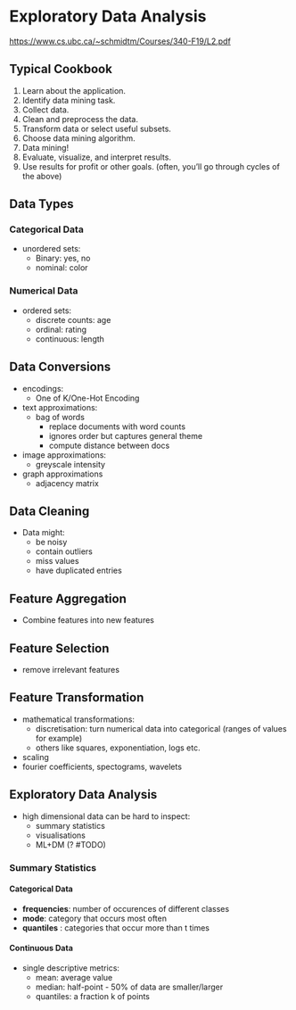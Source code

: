 # Exploratory Data Analysis
https://www.cs.ubc.ca/~schmidtm/Courses/340-F19/L2.pdf
## Typical Cookbook

1. Learn about the application.
2. Identify data mining task.
3. Collect data. 
4. Clean and preprocess the data. 
5. Transform data or select useful subsets.
6. Choose data mining algorithm. 
7. Data mining! 
8. Evaluate, visualize, and interpret results. 
9. Use results for profit or other goals. (often, you’ll go through cycles of the above)

## Data Types
### Categorical Data
- unordered sets:
	- Binary: yes, no
	- nominal: color

### Numerical Data
- ordered sets:
	- discrete counts: age
	- ordinal: rating
	- continuous: length

## Data Conversions
- encodings:
	- One of K/One-Hot Encoding
- text approximations:
	- bag of words 
		- replace documents with word counts
		- ignores order but captures general theme
		- compute distance between docs
- image approximations:
	- greyscale intensity
- graph approximations
	- adjacency matrix

## Data Cleaning
- Data might:
	- be noisy
	- contain outliers
	- miss values
	- have duplicated entries

## Feature Aggregation
- Combine features into new features

## Feature Selection
- remove irrelevant features

## Feature Transformation
- mathematical transformations:
	- discretisation: turn numerical data into categorical (ranges of values for example)
	- others like squares, exponentiation, logs etc.
- scaling
- fourier coefficients, spectograms, wavelets 

## Exploratory Data Analysis
- high dimensional data can be hard to inspect:
	- summary statistics
	- visualisations
	- ML+DM (? #TODO)

### Summary Statistics
#### Categorical Data
- **frequencies**: number of occurences of different classes
- **mode**: category that occurs most often
- **quantiles** : categories that occur more than t times

#### Continuous Data
- single descriptive metrics:
	- mean: average value
	- median: half-point - 50% of data are smaller/larger
	- quantiles: a fraction k of points
